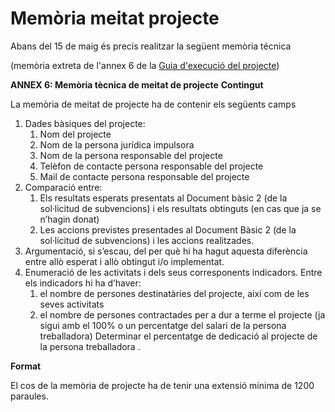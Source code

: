 # Memòria meitat projecte

Abans del 15 de maig és precís realitzar la següent memòria técnica

\(memòria extreta de l'annex 6 de la [Guia d'execució del projecte](../guies-i-consultes/guia-dexecucio-del-projecte.md)\)

**ANNEX 6: Memòria tècnica de meitat de projecte** **Contingut**

La memòria de meitat de projecte ha de contenir els següents camps

1. Dades bàsiques del projecte: 
   1. Nom del projecte
   2. Nom de la persona jurídica impulsora
   3. Nom de la persona responsable del projecte
   4. Telèfon de contacte persona responsable del projecte
   5. Mail de contacte persona responsable del projecte
2. Comparació entre:
   1. Els resultats esperats presentats al Document bàsic 2 \(de la sol·licitud de subvencions\) i els resultats obtinguts \(en cas que ja se n’hagin donat\)
   2. Les accions previstes presentades al Document Bàsic 2 \(de la sol·licitud de subvencions\) i les accions realitzades.
3. Argumentació, si s’escau, del per què hi ha hagut aquesta diferència entre allò esperat i allò obtingut i/o implementat.
4. Enumeració de les activitats i dels seus corresponents indicadors. Entre els indicadors hi ha d’haver:
   1. el nombre de persones destinatàries del projecte, així com de les seves activitats
   2. el nombre de persones contractades per a dur a terme el projecte \(ja sigui amb el 100% o un percentatge del salari de la persona treballadora\) Determinar el percentatge de dedicació al projecte de la persona treballadora .

**Format**

El cos de la memòria de projecte ha de tenir una extensió mínima de 1200 paraules.

